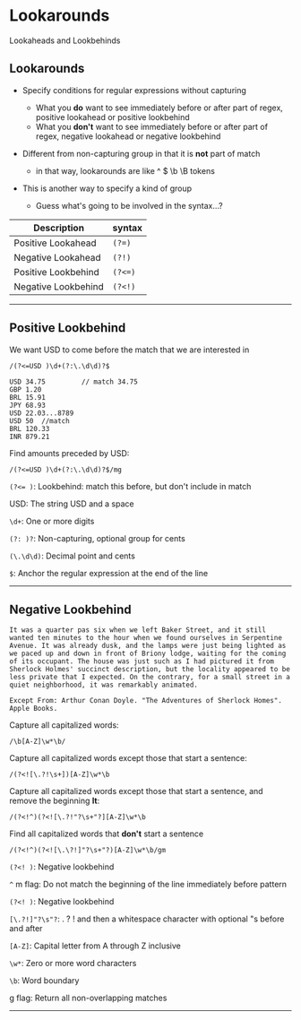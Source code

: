 # Lookarounds

Lookaheads and Lookbehinds

## Lookarounds

- Specify conditions for regular expressions without capturing

  - What you **do** want to see immediately before or after part of regex, positive lookahead or positive lookbehind
  - What you **don't** want to see immediately before or after part of regex, negative lookahead or negative lookbehind

- Different from non-capturing group in that it is **not** part of match

  - in that way, lookarounds are like ^ $ \b \B tokens

- This is another way to specify a kind of group
  - Guess what's going to be involved in the syntax...?

| Description         | syntax  |
| ------------------- | ------- |
| Positive Lookahead  | `(?=)`  |
| Negative Lookahead  | `(?!)`  |
| Positive Lookbehind | `(?<=)` |
| Negative Lookbehind | `(?<!)` |

---

## Positive Lookbehind

We want USD to come before the match that we are interested in

```
/(?<=USD )\d+(?:\.\d\d)?$
```

```
USD 34.75         // match 34.75
GBP 1.20
BRL 15.91
JPY 68.93
USD 22.03...8789
USD 50  //match
BRL 120.33
INR 879.21
```

Find amounts preceded by USD:

```
/(?<=USD )\d+(?:\.\d\d)?$/mg
```

`(?<= )`: Lookbehind: match this before, but don't include in match

USD: The string USD and a space

`\d+`: One or more digits

`(?: )?`: Non-capturing, optional group for cents

`(\.\d\d)`: Decimal point and cents

`$`: Anchor the regular expression at the end of the line

---

## Negative Lookbehind

```
It was a quarter pas six when we left Baker Street, and it still wanted ten minutes to the hour when we found ourselves in Serpentine Avenue. It was already dusk, and the lamps were just being lighted as we paced up and down in front of Briony lodge, waiting for the coming of its occupant. The house was just such as I had pictured it from Sherlock Holmes' succinct description, but the locality appeared to be less private that I expected. On the contrary, for a small street in a quiet neighborhood, it was remarkably animated.

Except From: Arthur Conan Doyle. "The Adventures of Sherlock Homes". Apple Books.
```

Capture all capitalized words:

```
/\b[A-Z]\w*\b/
```

Capture all capitalized words except those that start a sentence:

```
/(?<![\.?!\s+])[A-Z]\w*\b
```

Capture all capitalized words except those that start a sentence, and remove the beginning **It**:

```
/(?<!^)(?<![\.?!"?\s+"?][A-Z]\w*\b
```

Find all capitalized words that **don't** start a sentence

```
/(?<!^)(?<![\.\?!]"?\s+"?)[A-Z]\w*\b/gm
```

`(?<! )`: Negative lookbehind

`^` m flag: Do not match the beginning of the line immediately before pattern

`(?<! )`: Negative lookbehind

`[\.?!]"?\s"?`: . ? ! and then a whitespace character with optional "s before and after

`[A-Z]`: Capital letter from A through Z inclusive

`\w*`: Zero or more word characters

`\b`: Word boundary

g flag: Return all non-overlapping matches

---

